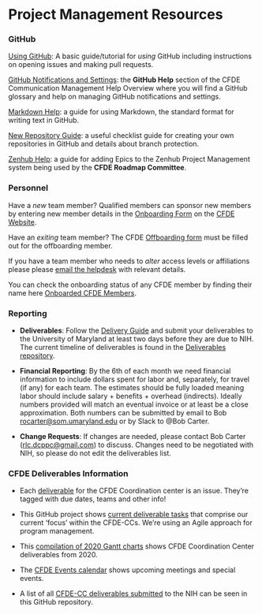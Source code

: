 # Project Management Resources


### GitHub

[Using GitHub](GitHubUsage.md): A basic guide/tutorial for <i>using</i> GitHub including instructions on opening issues and making pull requests.

[GitHub Notifications and Settings](https://github.com/nih-cfde/organization/blob/master/CommunicationManagementHelp.md#github-help): the <b>GitHub Help</b> section of the CFDE Communication Management Help Overview where you will find a GitHub glossary and help on managing GitHub notifications and settings. 

[Markdown Help](MarkdownHelp.md): a guide for using Markdown, the standard format for writing text in GitHub.

[New Repository Guide](NewRepositoryGuide.md): a useful checklist guide for creating your own repositories in GitHub and details about branch protection. 

[Zenhub Help](AddingIssuesToEpics.md): a guide for adding Epics to the Zenhub Project Management system being used by the <b>CFDE Roadmap Committee</b>.

### Personnel

Have a *new* team member? Qualified members can sponsor new members by entering new member details in the [Onboarding Form]( https://www.nih-cfde.org/onboarding-form/) on the [CFDE Website](https://www.nih-cfde.org/).

Have an *exiting* team member? The CFDE [Offboarding form](https://www.nih-cfde.org/offboarding-form/) must be filled out for the offboarding member.

If you have a team member who needs to *alter* access levels or affiliations please please [email the helpdesk](support@cfde.atlassian.net) with relevant details.

You can check the onboarding status of any CFDE member by finding their name here [Onboarded CFDE Members](https://docs.google.com/spreadsheets/d/16JcTqlkCRPqrSnykqshrVM2XLf_3HJJiPpAb7qBaOug/edit?usp=sharing).

### Reporting

+ **Deliverables**: Follow the [Delivery Guide](https://github.com/nih-cfde/project-management/blob/master/DeliveryGuide.md) and submit your deliverables to the University of Maryland at least two days before they are due to NIH. The current timeline of deliverables is found in the [Deliverables repository](https://github.com/nih-cfde/deliverables/issues).

+ **Financial Reporting**: By the 6th of each month we need financial information to include dollars spent for labor and, separately, for travel (if any) for each team. The estimates should be fully loaded meaning labor should include salary + benefits + overhead (indirects). Ideally numbers provided will match an eventual invoice or at least be a close approximation. Both numbers can be submitted by email to Bob rocarter@som.umaryland.edu or by Slack to @Bob Carter. 

+ **Change Requests**: 
If changes are needed, please contact Bob Carter (rlc.dcppc@gmail.com) to discuss. Changes need to be negotiated with NIH, so please do not edit the deliverables list. 

### CFDE Deliverables Information

*   Each [deliverable](https://github.com/nih-cfde/deliverables/issues) for the CFDE Coordination center is an issue. They’re tagged with due dates, teams and other info!

*   This GitHub project shows [current deliverable tasks](https://github.com/orgs/nih-cfde/projects/1) that comprise our current ‘focus’ within the CFDE-CCs. We’re using an Agile approach for program management.

*   This [compilation of 2020 Gantt charts](https://nih-cfde.github.io/planning-docs/) shows CFDE Coordination Center deliverables from 2020.

*   The [CFDE Events calendar](https://www.nih-cfde.org/events/) shows upcoming meetings and special events.

*   A list of all [CFDE-CC deliverables submitted](https://github.com/nih-cfde/deliverables) to the NIH can be seen in this GitHub repository. 
